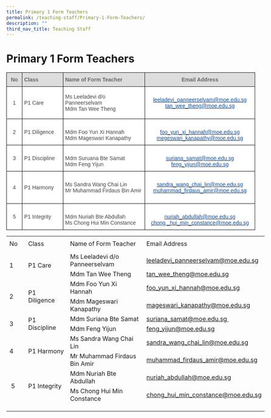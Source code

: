 ```yaml
---
title: Primary 1 Form Teachers
permalink: /teaching-staff/Primary-1-Form-Teachers/
description: ""
third_nav_title: Teaching Staff
---
```

Primary 1 Form Teachers
=======================

<style type="text/css">
.tg  {border-collapse:collapse;border-spacing:0;}
.tg td{border-color:black;border-style:solid;border-width:1px;font-family:Arial, sans-serif;font-size:14px;
  overflow:hidden;padding:10px 5px;word-break:normal;}
.tg th{border-color:black;border-style:solid;border-width:1px;font-family:Arial, sans-serif;font-size:14px;
  font-weight:normal;overflow:hidden;padding:10px 5px;word-break:normal;}
.tg .tg-sxkx{background-color:#FFF;color:#454545;text-align:center;vertical-align:top}
.tg .tg-a4yv{background-color:#DDD;color:#666;font-weight:bold;text-align:center;vertical-align:top}
.tg .tg-6wao{background-color:#FFF;color:#10509C;text-align:center;vertical-align:top}
.tg .tg-fwnj{background-color:#FFF;color:#454545;text-align:left;vertical-align:top}
.tg .tg-e14l{background-color:#DDD;color:#666;font-weight:bold;text-align:left;vertical-align:top}
.tg .tg-ncov{background-color:#FFF;color:#454545;text-align:center;vertical-align:middle}
.tg .tg-sdzj{background-color:#FFF;color:#454545;text-align:left;vertical-align:middle}
</style>
<table class="tg" style="undefined;table-layout: fixed; width: 655px">
<colgroup>
<col style="width: 41px">
<col style="width: 108px">
<col style="width: 216px">
<col style="width: 290px">
</colgroup>
<thead>
  <tr>
    <th class="tg-a4yv">No</th>
    <th class="tg-e14l">Class</th>
    <th class="tg-e14l">Name of Form Teacher</th>
    <th class="tg-a4yv">Email Address</th>
  </tr>
</thead>
<tbody>
  <tr>
    <td class="tg-ncov">1</td>
    <td class="tg-sdzj">P1 Care</td>
    <td class="tg-sdzj">Ms Leeladevi d/o Panneerselvam<br>Mdm Tan Wee Theng<br></td>
    <td class="tg-6wao"><br><a href="mailto:leeladevi_paneerselvam@moe.edu.sg" target="_blank" rel="noopener noreferrer"><span style="text-decoration:none;color:#10509C">leeladevi_panneerselvam@moe.edu.sg</span></a><br><a href="mailto:tan_wee_theng@moe.edu.sg" target="_blank" rel="noopener noreferrer"><span style="color:#10509C">tan_wee_theng@moe.edu.sg</span></a><br><br></td>
  </tr>
  <tr>
    <td class="tg-ncov">2</td>
    <td class="tg-sdzj">P1 Diligence</td>
    <td class="tg-sdzj"><br>Mdm Foo Yun Xi Hannah<br>Mdm Mageswari Kanapathy<br></td>
    <td class="tg-6wao"><br><a href="mailto:foo_yun_xi_hannah@moe.edu.sg" target="_blank" rel="noopener noreferrer"><span style="text-decoration:none;color:#10509C">foo_yun_xi_hannah@moe.edu.sg</span></a><br><a href="mailto:mageswari_kanapathy@moe.edu.sg" target="_blank" rel="noopener noreferrer"><span style="text-decoration:none;color:#10509C">megeswari_kanapathy@moe.edu.sg</span></a><br></td>
  </tr>
  <tr>
    <td class="tg-ncov">3</td>
    <td class="tg-sdzj">P1 Discipline</td>
    <td class="tg-fwnj"><br>Mdm Suruana Bte Samat<br>Mdm Feng Yijun<br></td>
    <td class="tg-6wao"><br><a href="mailto:suriana_samat@moe.edu.sg" target="_blank" rel="noopener noreferrer"><span style="text-decoration:none;color:#10509C">suriana_samat@moe.edu.sg</span></a><br><a href="mailto:feng_yijun@moe.edu.sg" target="_blank" rel="noopener noreferrer"><span style="text-decoration:none;color:#10509C">feng_yijun@moe.edu.sg</span></a><br></td>
  </tr>
  <tr>
    <td class="tg-ncov">4</td>
    <td class="tg-sdzj">P1 Harmony</td>
    <td class="tg-sdzj"><br>Ms Sandra Wang Chai Lin<br>Mr Muhammad Firdaus Bin Amir<br><br></td>
    <td class="tg-sxkx"><br><a href="mailto:sandra_wang_chai_lin@moe.edu.sg" target="_blank" rel="noopener noreferrer"><span style="text-decoration:none;color:#10509C">sandra_wang_chai_lin@moe.edu.sg</span></a><br><a href="mailto:muhammad_firdaus_amir@moe.edu.sg" target="_blank" rel="noopener noreferrer"><span style="color:#10509C">muhammad_firdaus_amir@moe.edu.sg</span></a><br><br></td>
  </tr>
  <tr>
    <td class="tg-ncov"> 5</td>
    <td class="tg-sdzj"> P1 Integrity</td>
    <td class="tg-sdzj"><br>Mdm Nuriah Bte Abdullah<br>Ms Chong Hui Min Constance <br></td>
    <td class="tg-6wao"><br><a href="mailto:nuriah_abdullah@moe.edu.sg" target="_blank" rel="noopener noreferrer"><span style="text-decoration:none;color:#10509C">nuriah_abdullah@moe.edu.sg</span></a><br><a href="mailto:chong_hui_min_constance@moe.edu.sg" target="_blank" rel="noopener noreferrer"><span style="text-decoration:none;color:#10509C">chong _hui_min_constance@moe.edu.sg</span></a></td>
  </tr>
</tbody>
</table>




<table border="0" cellpadding="0" cellspacing="0" width="680" style="border-collapse:
 collapse;width:510pt"><colgroup><col width="43" style="mso-width-source:userset;mso-width-alt:1572;width:32pt"> <col width="110" style="mso-width-source:userset;mso-width-alt:4022;width:83pt"> <col width="239" style="mso-width-source:userset;mso-width-alt:8740;width:179pt"> <col width="64" span="3" style="width:48pt"> <col width="96" style="mso-width-source:userset;mso-width-alt:3510;width:72pt"></colgroup><tbody><tr height="41" style="mso-height-source:userset;height:30.75pt"><td height="41" class="xl67" width="43" style="height:30.75pt;width:32pt"><a name="RANGE!D3:J14">No</a></td><td class="xl68" width="110" style="border-left:none;width:83pt">Class</td><td class="xl68" width="239" style="border-left:none;width:179pt">Name of Form Teacher</td><td colspan="4" class="xl72" width="288" style="border-left:none;width:216pt">Email Address</td></tr><tr height="20" style="height:15.0pt"><td rowspan="2" height="40" class="xl70" width="43" style="height:30.0pt;border-top:
  none;width:32pt">1</td><td rowspan="2" class="xl73" style="border-top:none">P1 Care</td><td class="xl69" style="border-top:none;border-left:none">Ms Leeladevi d/o Panneerselvam</td><td colspan="4" class="xl74" width="288" style="border-left:none;width:216pt"><a href="mailto:leeladevi_panneerselvam@moe.edu.sg">leeladevi_panneerselvam@moe.edu.sg</a></td></tr><tr height="20" style="height:15.0pt"><td height="20" class="xl66" style="height:15.0pt;border-top:none;border-left:
  none">Mdm Tan Wee Theng</td><td colspan="4" class="xl74" width="288" style="border-left:none;width:216pt"><a href="mailto:tan_wee_theng@moe.edu.sg">tan_wee_theng@moe.edu.sg</a></td></tr><tr height="20" style="height:15.0pt"><td rowspan="2" height="40" class="xl70" width="43" style="height:30.0pt;border-top:
  none;width:32pt">2</td><td rowspan="2" class="xl71" width="110" style="border-top:none;width:83pt">P1 Diligence</td><td class="xl66" style="border-top:none;border-left:none">Mdm Foo Yun Xi Hannah</td><td colspan="4" class="xl74" width="288" style="border-left:none;width:216pt"><a href="mailto:foo_yun_xi_hannah@moe.edu.sg">foo_yun_xi_hannah@moe.edu.sg</a></td></tr><tr height="20" style="height:15.0pt"><td height="20" class="xl66" style="height:15.0pt;border-top:none;border-left:
  none">Mdm Mageswari Kanapathy</td><td colspan="4" class="xl74" width="288" style="border-left:none;width:216pt"><a href="mailto:mageswari_kanapathy@moe.edu.sg">mageswari_kanapathy@moe.edu.sg</a></td></tr><tr height="20" style="height:15.0pt"><td rowspan="2" height="40" class="xl70" width="43" style="height:30.0pt;border-top:
  none;width:32pt">3</td><td rowspan="2" class="xl71" width="110" style="border-top:none;width:83pt">P1 Discipline</td><td class="xl66" style="border-top:none;border-left:none">Mdm Suriana Bte Samat</td><td colspan="4" class="xl74" width="288" style="border-left:none;width:216pt"><a href="mailto:suriana_samat@moe.edu.sg&nbsp;">suriana_samat@moe.edu.sg&nbsp;</a></td></tr><tr height="20" style="height:15.0pt"><td height="20" class="xl66" style="height:15.0pt;border-top:none;border-left:
  none">Mdm Feng Yijun</td><td colspan="4" class="xl74" width="288" style="border-left:none;width:216pt"><a href="mailto:feng_yijun@moe.edu.sg">feng_yijun@moe.edu.sg</a></td></tr><tr height="20" style="height:15.0pt"><td rowspan="2" height="40" class="xl70" width="43" style="height:30.0pt;border-top:
  none;width:32pt">4</td><td rowspan="2" class="xl71" width="110" style="border-top:none;width:83pt">P1 Harmony</td><td class="xl66" style="border-top:none;border-left:none">Ms Sandra Wang Chai Lin</td><td colspan="4" class="xl74" width="288" style="border-left:none;width:216pt"><a href="mailto:sandra_wang_chai_lin@moe.edu.sg">sandra_wang_chai_lin@moe.edu.sg</a></td></tr><tr height="20" style="height:15.0pt"><td height="20" class="xl66" style="height:15.0pt;border-top:none;border-left:
  none">Mr Muhammad Firdaus Bin Amir</td><td colspan="4" class="xl74" width="288" style="border-left:none;width:216pt"><a href="mailto:Muhammad_firdaus_Amir@moe.edu.sg">muhammad_firdaus_amir@moe.edu.sg</a></td></tr><tr height="20" style="height:15.0pt"><td rowspan="2" height="40" class="xl70" width="43" style="height:30.0pt;border-top:
  none;width:32pt">&nbsp;5</td><td rowspan="2" class="xl71" width="110" style="border-top:none;width:83pt">P1 Integrity</td><td class="xl66" style="border-top:none;border-left:none">Mdm Nuriah Bte Abdullah</td><td colspan="4" class="xl74" width="288" style="border-left:none;width:216pt"><a href="mailto:nuriah_abdullah@moe.edu.sg">nuriah_abdullah@moe.edu.sg</a></td></tr><tr height="20" style="height:15.0pt"><td height="20" class="xl66" style="height:15.0pt;border-top:none;border-left:
  none">Ms Chong Hui Min Constance</td><td colspan="4" class="xl74" width="288" style="border-left:none;width:216pt"><a href="mailto:chong_hui_min_constance@moe.edu.sg">chong_hui_min_constance@moe.edu.sg</a></td></tr><tr height="20" style="height:15.0pt"><td height="20" class="xl65" style="height:15.0pt"></td><td></td><td></td><td></td><td></td><td></td><td></td></tr></tbody></table>